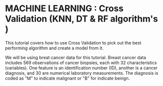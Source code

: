 # MACHINE LEARNING : Cross Validation (KNN, DT & RF algorithm's )

This tutorial covers how to use Cross Validation to pick out the best performing algorithm and create a model from it.


We will be using breat cancer data for this tutorial. Breast cancer data includes 569 observations of cancer biopsies, each with 32 characteristics (variables).
One feature is an identification number (ID), another is a cancer diagnosis, and 30 are numerical
laboratory measurements. The diagnosis is coded as "M" to indicate malignant or "B" for indicate benign.